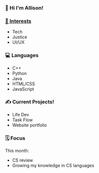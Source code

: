### 💌 Hi I'm Allison!
<h3><u>🌱 <b>Interests</b></u></h3>

- Tech
- Justice
- UI/UX

### 💻 **Languages**

- C++
- Python
- Java
- HTML/CSS
- JavaScript

### ✍️ **Current Projects!**

- Life Dev
- Task Flow
- Website portfolio

### 🗓️ Focus

This month:
- CS review
- Growing my knowledge in CS languages

<!---
  ![Stats](https://github-readme-stats.vercel.app/api/top-langs/?username=allison-pham&layout=compact&theme=dark&langs_count=4)
allison-pham/allison-pham is a ✨ special ✨ repository because its `README.md` (this file) appears on your GitHub profile.
You can click the Preview link to take a look at your changes.
--->
